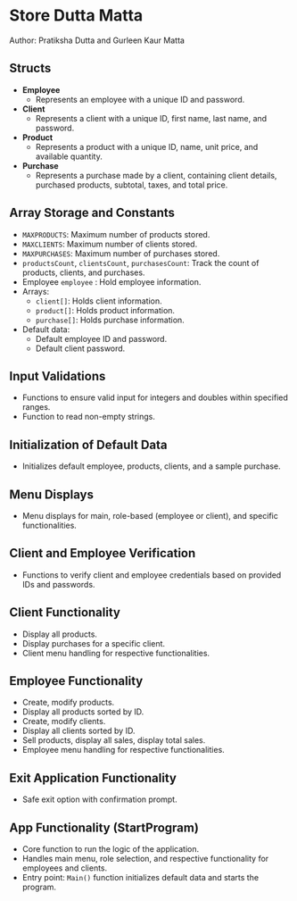 
# Store Dutta Matta
Author: Pratiksha Dutta and Gurleen Kaur Matta
## Structs

- **Employee**
  - Represents an employee with a unique ID and password.
- **Client**
  - Represents a client with a unique ID, first name, last name, and password.
- **Product**
  - Represents a product with a unique ID, name, unit price, and available quantity.
- **Purchase**
  - Represents a purchase made by a client, containing client details, purchased products, subtotal, taxes, and total price.

## Array Storage and Constants

- `MAXPRODUCTS`: Maximum number of products stored.
- `MAXCLIENTS`: Maximum number of clients stored.
- `MAXPURCHASES`: Maximum number of purchases stored.
- `productsCount`, `clientsCount`, `purchasesCount`: Track the count of products, clients, and purchases.
- Employee `employee` : Hold employee information.
- Arrays:
  - `client[]`: Holds client information.
  - `product[]`: Holds product information.
  - `purchase[]`: Holds purchase information.
- Default data:
  - Default employee ID and password.
  - Default client password.

## Input Validations

- Functions to ensure valid input for integers and doubles within specified ranges.
- Function to read non-empty strings.

## Initialization of Default Data

- Initializes default employee, products, clients, and a sample purchase.

## Menu Displays

- Menu displays for main, role-based (employee or client), and specific functionalities.

## Client and Employee Verification

- Functions to verify client and employee credentials based on provided IDs and passwords.

## Client Functionality

- Display all products.
- Display purchases for a specific client.
- Client menu handling for respective functionalities.

## Employee Functionality

- Create, modify products.
- Display all products sorted by ID.
- Create, modify clients.
- Display all clients sorted by ID.
- Sell products, display all sales, display total sales.
- Employee menu handling for respective functionalities.

## Exit Application Functionality

- Safe exit option with confirmation prompt.

## App Functionality (StartProgram)

- Core function to run the logic of the application.
- Handles main menu, role selection, and respective functionality for employees and clients.
- Entry point: `Main()` function initializes default data and starts the program.

